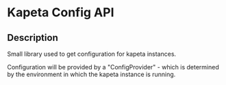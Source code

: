 # Kapeta Config API

## Description
Small library used to get configuration for kapeta instances.

Configuration will be provided by a "ConfigProvider" - which is determined by the environment
in which the kapeta instance is running.